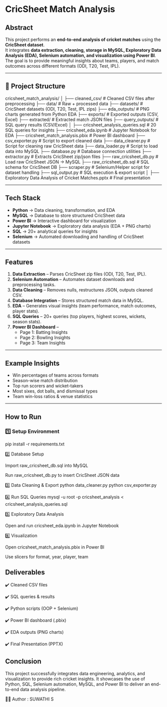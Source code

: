 #  CricSheet Match Analysis  

##  Abstract  
This project performs an **end-to-end analysis of cricket matches** using the **CricSheet dataset**.  
It integrates **data extraction, cleaning, storage in MySQL, Exploratory Data Analysis (EDA), Selenium automation, and visualization using Power BI**.  
The goal is to provide meaningful insights about teams, players, and match outcomes across different formats (ODI, T20, Test, IPL).  

---

## 📂 Project Structure  

cricsheet_match_analysis/
│
├── cleaned_csv/ # Cleaned CSV files after preprocessing
├── data/ # Raw + processed data
├── datasets/ # CricSheet datasets (ODI, T20, Test, IPL zips)
├── eda_outputs/ # PNG charts generated from Python EDA
├── exports/ # Exported outputs (CSV, Excel)
├── extracted/ # Extracted match JSON files
├── query_outputs/ # SQL query results (CSV/Excel)
│
├── cricsheet_analysis_queries.sql # 20 SQL queries for insights
├── cricsheet_eda.ipynb # Jupyter Notebook for EDA
├── cricsheet_match_analysis.pbix # Power BI dashboard
├── csv_exporter.py # Script to export cleaned data
├── data_cleaner.py # Script for cleaning raw CricSheet data
├── data_loader.py # Script to load data into MySQL
├── database.py # Database connection utilities
├── extractor.py # Extracts CricSheet zip/json files
├── raw_cricsheet_db.py # Load raw CricSheet JSON → MySQL
├── raw_cricsheet_db.sql # SQL schema for CricSheet DB
├── scraper.py # Selenium/Helper script for dataset handling
├── sql_output.py # SQL execution & export script
│
├── Exploratory Data Analysis of Cricket Matches.pptx # Final presentation


---

##  Tech Stack  

- **Python** → Data cleaning, transformation, and EDA  
- **MySQL** → Database to store structured CricSheet data  
- **Power BI** → Interactive dashboard for visualization  
- **Jupyter Notebook** → Exploratory data analysis (EDA + PNG charts)  
- **SQL** → 20+ analytical queries for insights  
- **Selenium** → Automated downloading and handling of CricSheet datasets  

---

##  Features  

1. **Data Extraction** – Parses CricSheet zip files (ODI, T20, Test, IPL).  
2. **Selenium Automation** – Automates dataset downloads and preprocessing tasks.  
3. **Data Cleaning** – Removes nulls, restructures JSON, outputs cleaned CSV.  
4. **Database Integration** – Stores structured match data in MySQL.  
5. **EDA** – Generates visual insights (team performance, match outcomes, player stats).  
6. **SQL Queries** – 20+ queries (top players, highest scores, wickets, season stats).  
7. **Power BI Dashboard** –  
   - Page 1: Batting Insights  
   - Page 2: Bowling Insights  
   - Page 3: Team Insights  
 

---

##  Example Insights  

- Win percentages of teams across formats  
- Season-wise match distribution  
- Top run scorers and wicket-takers  
- Most sixes, dot balls, and dismissal types  
- Team win-loss ratios & venue statistics  

---

##  How to Run  

### 1️⃣ Setup Environment  

pip install -r requirements.txt

2️⃣ Database Setup

Import raw_cricsheet_db.sql into MySQL

Run raw_cricsheet_db.py to insert CricSheet JSON data

3️⃣ Data Cleaning & Export
python data_cleaner.py
python csv_exporter.py

4️⃣ Run SQL Queries
mysql -u root -p cricsheet_analysis < cricsheet_analysis_queries.sql

5️⃣ Exploratory Data Analysis

Open and run cricsheet_eda.ipynb in Jupyter Notebook

6️⃣ Visualization

Open cricsheet_match_analysis.pbix in Power BI

Use slicers for format, year, player, team

##  Deliverables

✔️ Cleaned CSV files

✔️ SQL queries & results

✔️ Python scripts (OOP + Selenium)

✔️ Power BI dashboard (.pbix)

✔️ EDA outputs (PNG charts)

✔️ Final Presentation (PPTX)

## Conclusion

This project successfully integrates data engineering, analytics, and visualization to provide rich cricket insights.
It showcases the use of Python, SQL, Selenium automation, MySQL, and Power BI to deliver an end-to-end data analysis pipeline.

👨‍💻 Author : 
SUWATHI S


